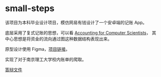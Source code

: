 # small-steps
该项目为本科毕业设计项目，模仿网易有钱设计了一个安卓端的记账 App。

底层采用了复式记账的思想，可以看 [Accounting for Computer Scientists](https://martin.kleppmann.com/2011/03/07/accounting-for-computer-scientists.html)，
其中心思想是将资金的流向通过图这种数据结构表现出来。

原型设计使用 Figma，[项目链接](https://www.figma.com/file/VAVygTUFEfj0mFnuc7ZTEe/Steps)。

实现了对于南京理工大学校内账单的爬取。

[答辩文件](files/毕设答辩.pptx)
